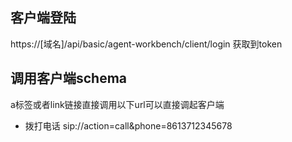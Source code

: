 ## 客户端登陆

https://[域名]/api/basic/agent-workbench/client/login
获取到token

## 调用客户端schema

a标签或者link链接直接调用以下url可以直接调起客户端

- 拨打电话 sip://action=call&phone=8613712345678
